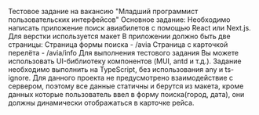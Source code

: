 Тестовое задание на вакансию "Младший программист пользовательских интерфейсов"
Основное задание:
Необходимо написать приложение поиск авиабилетов с помощью React или Next.js. Для верстки используется макет
В приложении должно быть две страницы:
Страница формы поиска - /avia
Страница с карточкой перелёта - /avia/info
Для выполнения тестового задания Вы можете использовать UI-библиотеку компонентов (MUI, antd и т.д.).
Задание необходимо выполнить на TypeScript, без использования any и ts-ignore.
Для данного проекта не предусмотрено взаимодействие с сервером,
поэтому все данные статичны и берутся из макета,
кроме данных которые пользователь ввел в форму поиска(город,  дата),
они должны динамически отображаться в карточке рейса.